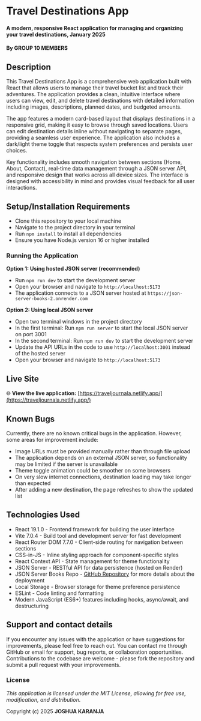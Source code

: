 # Travel Destinations App
#### A modern, responsive React application for managing and organizing your travel destinations, January 2025
#### By **GROUP 10 MEMBERS**

## Description
This Travel Destinations App is a comprehensive web application built with React that allows users to manage their travel bucket list and track their adventures. The application provides a clean, intuitive interface where users can view, edit, and delete travel destinations with detailed information including images, descriptions, planned dates, and budgeted amounts.

The app features a modern card-based layout that displays destinations in a responsive grid, making it easy to browse through saved locations. Users can edit destination details inline without navigating to separate pages, providing a seamless user experience. The application also includes a dark/light theme toggle that respects system preferences and persists user choices.

Key functionality includes smooth navigation between sections (Home, About, Contact), real-time data management through a JSON server API, and responsive design that works across all device sizes. The interface is designed with accessibility in mind and provides visual feedback for all user interactions.

## Setup/Installation Requirements
* Clone this repository to your local machine
* Navigate to the project directory in your terminal
* Run `npm install` to install all dependencies
* Ensure you have Node.js version 16 or higher installed

### Running the Application
**Option 1: Using hosted JSON server (recommended)**
* Run `npm run dev` to start the development server
* Open your browser and navigate to `http://localhost:5173`
* The application connects to a JSON server hosted at `https://json-server-books-2.onrender.com`

**Option 2: Using local JSON server**
* Open two terminal windows in the project directory
* In the first terminal: Run `npm run server` to start the local JSON server on port 3001
* In the second terminal: Run `npm run dev` to start the development server
* Update the API URLs in the code to use `http://localhost:3001` instead of the hosted server
* Open your browser and navigate to `http://localhost:5173`

## Live Site
🌐 **View the live application:** [https://traveljournala.netlify.app/](https://traveljournala.netlify.app/)

## Known Bugs
Currently, there are no known critical bugs in the application. However, some areas for improvement include:
* Image URLs must be provided manually rather than through file upload
* The application depends on an external JSON server, so functionality may be limited if the server is unavailable
* Theme toggle animation could be smoother on some browsers
* On very slow internet connections, destination loading may take longer than expected
* After adding a new destination, the page refreshes to show the updated list

## Technologies Used
* React 19.1.0 - Frontend framework for building the user interface
* Vite 7.0.4 - Build tool and development server for fast development
* React Router DOM 7.7.0 - Client-side routing for navigation between sections
* CSS-in-JS - Inline styling approach for component-specific styles
* React Context API - State management for theme functionality
* JSON Server - RESTful API for data persistence (hosted on Render)
* JSON Server Books Repo - [GitHub Repository](https://github.com/Joshuakaranja/json-server-books) for more details about the deployment
* Local Storage - Browser storage for theme preference persistence
* ESLint - Code linting and formatting
* Modern JavaScript (ES6+) features including hooks, async/await, and destructuring

## Support and contact details
If you encounter any issues with the application or have suggestions for improvements, please feel free to reach out. You can contact me through GitHub or email for support, bug reports, or collaboration opportunities. Contributions to the codebase are welcome - please fork the repository and submit a pull request with your improvements.

### License
*This application is licensed under the MIT License, allowing for free use, modification, and distribution.*

Copyright (c) 2025 **JOSHUA KARANJA**
